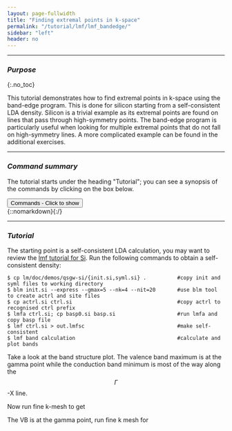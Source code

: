 ```yaml
---
layout: page-fullwidth
title: "Finding extremal points in k-space"
permalink: "/tutorial/lmf/lmf_bandedge/"
sidebar: "left"
header: no
---
```

_____________________________________________________________

### _Purpose_
{:.no_toc}

This tutorial demonstrates how to find extremal points in k-space using the band-edge program. This is done for silicon starting from a self-consistent LDA density. Silicon is a trivial example as its extremal points are found on lines that pass through high-symmetry points. The band-edge program is particularly useful when looking for multiple extremal points that do not fall on high-symmetry lines. A more complicated example can be found in the additional exercises.  

_____________________________________________________________

### _Command summary_

The tutorial starts under the heading "Tutorial"; you can see a synopsis of the commands by clicking on the box below.

<div onclick="elm = document.getElementById('foobar'); if(elm.style.display == 'none') elm.style.display = 'block'; else elm.style.display = 'none';"><button type="button" class="button tiny radius">Commands - Click to show</button></div>
{::nomarkdown}<div style="display:none;margin:0px 25px 0px 25px;"id="foobar">{:/}

    $ cp lm/doc/demos/qsgw-si/init.si .                    #copy init file to working directory
    $ blm init.si --express --gmax=5 --nk=4 --nit=20       #use blm tool to create actrl and site files
    $ cp actrl.si ctrl.si                                  #copy actrl to recognised ctrl prefix
    $ lmfa ctrl.si; cp basp0.si basp.si                    #run lmfa and copy basp file
    $ lmf ctrl.si > out.lmfsc                              #make self-consistent
    
    $ band-edge part

{::nomarkdown}</div>{:/}
_____________________________________________________________

### _Tutorial_

The starting point is a self-consistent LDA calculation, you may want to review the [lmf tutorial for Si](/tutorial/lmf/lmf_tutorial/). Run the following commands to obtain a self-consistent density:

    $ cp lm/doc/demos/qsgw-si/{init.si,syml.si} .          #copy init and syml files to working directory
    $ blm init.si --express --gmax=5 --nk=4 --nit=20       #use blm tool to create actrl and site files
    $ cp actrl.si ctrl.si                                  #copy actrl to recognised ctrl prefix
    $ lmfa ctrl.si; cp basp0.si basp.si                    #run lmfa and copy basp file
    $ lmf ctrl.si > out.lmfsc                              #make self-consistent
    $ lmf band calculation                                 #calculate and plot bands

Take a look at the band structure plot. The valence band maximum is at the gamma point while the conduction band minimum is most of the way along the $$\Gamma$$-X line. 

Now run fine k-mesh to get 

The VB is at the gamma point, run fine k mesh for 
